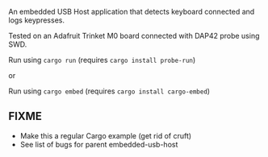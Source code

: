 An embedded USB Host application that detects keyboard connected and logs keypresses.

Tested on an Adafruit Trinket M0 board connected with DAP42 probe using SWD.

Run using `cargo run`  (requires `cargo install probe-run`)

or

Run using `cargo embed`  (requires `cargo install cargo-embed`)

## FIXME
- Make this a regular Cargo example (get rid of cruft)
- See list of bugs for parent embedded-usb-host